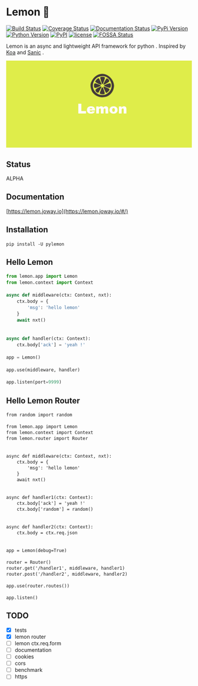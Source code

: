 # Lemon 🍋

[![Build Status](https://travis-ci.org/joway/lemon.svg?branch=master)](https://travis-ci.org/joway/lemon)
[![Coverage Status](https://coveralls.io/repos/github/joway/lemon/badge.svg?branch=master)](https://coveralls.io/github/joway/lemon?branch=master)
[![Documentation Status](https://readthedocs.org/projects/pylemon/badge/?version=latest)](http://pylemon.readthedocs.io/en/latest/?badge=latest)
[![PyPi Version](https://img.shields.io/pypi/v/pylemon.svg)](https://pypi.python.org/pypi/pylemon)
[![Python Version](https://img.shields.io/pypi/pyversions/pylemon.svg)](https://pypi.python.org/pypi/pylemon)
[![PyPI](https://img.shields.io/pypi/status/pylemon.svg)](https://pypi.python.org/pypi/pylemon)
[![license](https://img.shields.io/github/license/joway/lemon.svg)](https://github.com/joway/lemon/blob/master/LICENSE)
[![FOSSA Status](https://app.fossa.io/api/projects/git%2Bgithub.com%2Fjoway%2Flemon.svg?type=shield)](https://app.fossa.io/projects/git%2Bgithub.com%2Fjoway%2Flemon?ref=badge_shield)

Lemon is an async and lightweight API framework for python .  Inspired by [Koa](https://github.com/koajs/koa) and [Sanic](https://github.com/channelcat/sanic) .

![screenshot](docs/images/lemon-long.png)

## Status

ALPHA

## Documentation

[https://lemon.joway.io](https://lemon.joway.io/#/)

## Installation

```shell
pip install -U pylemon
```

## Hello Lemon

```python
from lemon.app import Lemon
from lemon.context import Context

async def middleware(ctx: Context, nxt):
    ctx.body = {
        'msg': 'hello lemon'
    }
    await nxt()


async def handler(ctx: Context):
    ctx.body['ack'] = 'yeah !'

app = Lemon()

app.use(middleware, handler)

app.listen(port=9999)

```

## Hello Lemon Router

```
from random import random

from lemon.app import Lemon
from lemon.context import Context
from lemon.router import Router


async def middleware(ctx: Context, nxt):
    ctx.body = {
        'msg': 'hello lemon'
    }
    await nxt()


async def handler1(ctx: Context):
    ctx.body['ack'] = 'yeah !'
    ctx.body['random'] = random()


async def handler2(ctx: Context):
    ctx.body = ctx.req.json


app = Lemon(debug=True)

router = Router()
router.get('/handler1', middleware, handler1)
router.post('/handler2', middleware, handler2)

app.use(router.routes())

app.listen()

```



## TODO

- [x] tests
- [x] lemon router
- [ ] lemon ctx.req.form
- [ ] documentation
- [ ] cookies
- [ ] cors
- [ ] benchmark
- [ ] https

